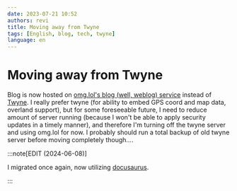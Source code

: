 ```yaml
---
date: 2023-07-21 10:52
authors: revi
title: Moving away from Twyne
tags: [English, blog, tech, twyne]
language: en
---
```


<!--
SPDX-FileCopyrightText: (C) 2023 Hong Yongmin (https://revi.xyz/) <yewon@revi.email>

SPDX-License-Identifier: LicenseRef-CC-BY-ND-2.0-KR
-->

# Moving away from Twyne

Blog is now hosted on [omg.lol's blog (well, weblog) service](https://home.omg.lol/info/weblog)
instead of [Twyne](https://github.com/samwilson/twyne/).
I really prefer twyne (for ability to embed GPS coord and map data, overland support),
but for some foreseeable future, I need to reduce amount of server running
(because I won't be able to apply security updates in a timely manner), and
therefore I'm turning off the twyne server and using omg.lol for now. I probably
should run a total backup of old twyne server before moving completely though....

<!-- truncate -->

:::note[EDIT (2024-06-08)]

I migrated once again, now utilizing [docusaurus](https://docusaurus.io).

:::
